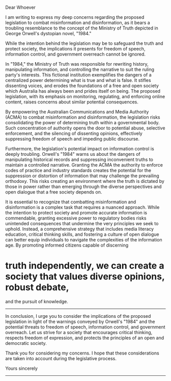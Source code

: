Dear Whoever

I am writing to express my deep concerns regarding the proposed legislation to combat
misinformation and disinformation, as it bears a troubling resemblance to the concept of
the Ministry of Truth depicted in George Orwell's dystopian novel, "1984."

While the intention behind the legislation may be to safeguard the truth and protect
society, the implications it presents for freedom of speech, information control, and
government overreach cannot be ignored.

In "1984," the Ministry of Truth was responsible for rewriting history, manipulating
information, and controlling the narrative to suit the ruling party's interests. This fictional
institution exemplifies the dangers of a centralized power determining what is true and
what is false. It stifles dissenting voices, and erodes the foundations of a free and open
society which Australia has always been and prides itself on being. The proposed legislation,
with its emphasis on monitoring, regulating, and enforcing online content, raises concerns
about similar potential consequences.

By empowering the Australian Communications and Media Authority (ACMA) to combat
misinformation and disinformation, the legislation risks consolidating the power of
determining truth within a governmental body. Such concentration of authority opens the
door to potential abuse, selective enforcement, and the silencing of dissenting opinions,
effectively suppressing freedom of speech and impeding public discourse.

Furthermore, the legislation's potential impact on information control is deeply troubling.
Orwell's "1984" warns us about the dangers of manipulating historical records and
suppressing inconvenient truths to maintain a controlled narrative. Granting the ACMA the
authority to enforce codes of practice and industry standards creates the potential for the
suppression or distortion of information that may challenge the prevailing orthodoxy. This
risks creating an environment where the truth is dictated by those in power rather than
emerging through the diverse perspectives and open dialogue that a free society depends
on.

It is essential to recognize that combatting misinformation and disinformation is a complex
task that requires a nuanced approach. While the intention to protect society and promote
accurate information is commendable, granting excessive power to regulatory bodies risks
unintended consequences that undermine the very principles we seek to uphold. Instead, a
comprehensive strategy that includes media literacy education, critical thinking skills, and
fostering a culture of open dialogue can better equip individuals to navigate the
complexities of the information age. By promoting informed citizens capable of discerning
# truth independently, we can create a society that values diverse opinions, robust debate,
and the pursuit of knowledge.


-----

In conclusion, I urge you to consider the implications of the proposed legislation in light of
the warnings conveyed by Orwell's "1984" and the potential threats to freedom of speech,
information control, and government overreach. Let us strive for a society that encourages
critical thinking, respects freedom of expression, and protects the principles of an open and
democratic society.

Thank you for considering my concerns. I hope that these considerations are taken into
account during the legislative process.

Yours sincerely


-----

